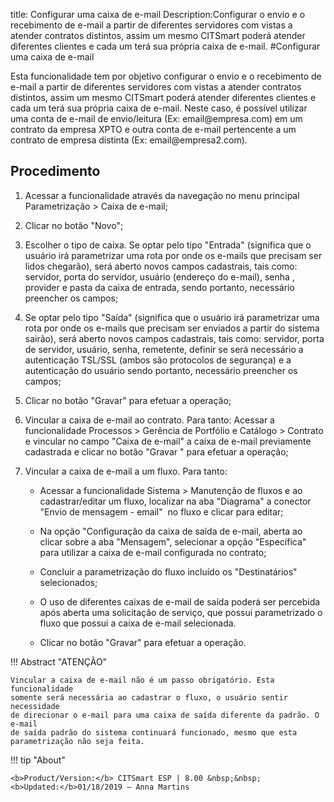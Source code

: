 title: Configurar uma caixa de e-mail
Description:Configurar o envio e o recebimento de e-mail a partir de diferentes servidores com vistas a atender contratos distintos, assim um mesmo CITSmart poderá atender diferentes clientes e cada um terá sua própria caixa de e-mail.
#Configurar uma caixa de e-mail

Esta funcionalidade tem por objetivo configurar o envio e o recebimento de
e-mail a partir de diferentes servidores com vistas a atender contratos
distintos, assim um mesmo CITSmart poderá atender diferentes clientes e cada um
terá sua própria caixa de e-mail. Neste caso, é possível utilizar uma conta de
e-mail de envio/leitura (Ex: email\@empresa.com) em um contrato da empresa XPTO
e outra conta de e-mail pertencente a um contrato de empresa distinta (Ex:
email\@empresa2.com).

Procedimento
----------------

1.  Acessar a funcionalidade através da navegação no menu principal
    Parametrização \> Caixa de e-mail;

2.  Clicar no botão "Novo";

3.  Escolher o tipo de caixa. Se optar pelo tipo "Entrada" (significa que o
    usuário irá parametrizar uma rota por onde os e-mails que precisam ser lidos
    chegarão), será aberto novos campos cadastrais, tais como: servidor, porta
    do servidor, usuário (endereço do e-mail), senha , provider e pasta da caixa
    de entrada, sendo portanto, necessário preencher os campos;

4.  Se optar pelo tipo "Saída" (significa que o usuário irá parametrizar uma
    rota por onde os e-mails que precisam ser enviados a partir do sistema
    sairão), será aberto novos campos cadastrais, tais como: servidor, porta de
    servidor, usuário, senha, remetente, definir se será necessário a
    autenticação TSL/SSL (ambos são protocolos de segurança) e a autenticação do
    usuário sendo portanto, necessário preencher os campos;

5.  Clicar no botão "Gravar" para efetuar a operação;

6.  Vincular a caixa de e-mail ao contrato. Para tanto: Acessar a funcionalidade
    Processos \> Gerência de Portfólio e Catálogo \> Contrato e vincular no
    campo "Caixa de e-mail" a caixa de e-mail previamente cadastrada e clicar no
    botão "Gravar " para efetuar a operação;

7.  Vincular a caixa de e-mail a um fluxo. Para tanto:

    -   Acessar a funcionalidade Sistema \> Manutenção de fluxos e ao
        cadastrar/editar um fluxo, localizar na aba "Diagrama" a conector "Envio de mensagem - email"  no
        fluxo e clicar para editar;

    -   Na opção "Configuração da caixa de saída de e-mail, aberta ao clicar
        sobre a aba "Mensagem", selecionar a opção "Específica" para utilizar a
        caixa de e-mail configurada no contrato;

    -   Concluir a parametrização do fluxo incluído os "Destinatários"
        selecionados;

    -   O uso de diferentes caixas de e-mail de saída poderá ser percebida após
        aberta uma solicitação de serviço, que possui parametrizado o fluxo que
        possui a caixa de e-mail selecionada.

    -   Clicar no botão "Gravar" para efetuar a operação.

!!! Abstract "ATENÇÃO"

    Vincular a caixa de e-mail não é um passo obrigatório. Esta funcionalidade
    somente será necessária ao cadastrar o fluxo, o usuário sentir necessidade
    de direcionar o e-mail para uma caixa de saída diferente da padrão. O e-mail
    de saída padrão do sistema continuará funcionado, mesmo que esta
    parametrização não seja feita.

    
!!! tip "About"

    <b>Product/Version:</b> CITSmart ESP | 8.00 &nbsp;&nbsp;
    <b>Updated:</b>01/18/2019 – Anna Martins



